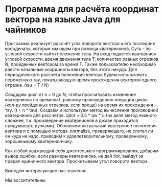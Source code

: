 # Программа для расчёта координат вектора на языке Java для чайников

Программа реализует рассчёт угла поворота вектора и его последние координаты, которые мы ищем при помощи кватернионов.
Суть - по угловой скорости найти положение тела.
На вход подаётся кватернион угловой скорости, время движения тела T, количество равных отрезков N, пройденных вектором за время T.
Также пользователю необходимо ввести начальные координаты вектора, без этого никуда.
Для периодического рассчёта положения вектора будем использовать переменную тау, показывающую время прохождения вектором одного отрезка. (tau = T / N)

Создадим цикл от n = 0 до N, чтобы просчитывать изменение кватерниона по времени t, равному произведению итерации цикла (кол-ву пройденных отрезков, если проще) на время их прохождения - тау. (t = n * tau).
Создаём и используем метод вычисления производной кватерниона для рассчётов. qdot = 0.5 * qw * q (на деле метод немного сложнее, т.к. произведение кватернионов в джаве приходится придумывать ручками).
Обновляем актуальный кватернион положения вектора и с помощью метода .normalize, проверяющего, не слетел ли он куда не надо, приводим к удовлетворительному, проверенному, хорошенькому кватерниончику.

Как любой уважающий себя джентельмен программирования, добавим вывод ошибки, если размеры кватерниона, не дай бог, выйдут за предел единичного вектора.
Просчитываем угол поворота вектора.

Выведем интересующие нас значения.

Мы восхитительны.
